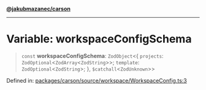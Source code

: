 [**@jakubmazanec/carson**](../README.md)

---

# Variable: workspaceConfigSchema

> `const` **workspaceConfigSchema**: `ZodObject`\<\{ `projects`:
> `ZodOptional`\<`ZodArray`\<`ZodString`\>\>; `template`: `ZodOptional`\<`ZodString`\>; \},
> `$catchall`\<`ZodUnknown`\>\>

Defined in:
[packages/carson/source/workspace/WorkspaceConfig.ts:3](https://github.com/jakubmazanec/tools/blob/c36a857a499e2c0c4f38fc4405cb987b357adf10/packages/carson/source/workspace/WorkspaceConfig.ts#L3)
